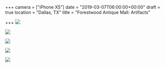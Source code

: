 +++
camera = ["iPhone XS"]
date = "2019-03-07T06:00:00+00:00"
draft = true
location = "Dallas, TX"
title = "Forestwood Antique Mall: Artifacts"

+++
![](https://res.cloudinary.com/tobyblog/image/upload/v1552004266/img/CE8CD332-4542-497F-8C28-C4EA7C7216CD.jpg)
<!--more-->
![](https://res.cloudinary.com/tobyblog/image/upload/v1552004266/img/9E4BAB17-DCBD-4E21-BBE6-21F429BEA162.jpg)

![](https://res.cloudinary.com/tobyblog/image/upload/v1552004265/img/907FB25E-9B68-43F6-A37C-E37E29DDE0C3.jpg)

![](https://res.cloudinary.com/tobyblog/image/upload/v1552004261/img/A4C4C14C-2825-444F-8C34-F6A06F07E4D5.jpg)

![](https://res.cloudinary.com/tobyblog/image/upload/v1552004267/img/8C195F3B-6781-4D66-8EEE-CB14D1D7426D.jpg)